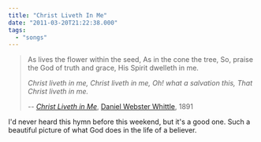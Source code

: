 ```yaml
---
title: "Christ Liveth In Me"
date: "2011-03-20T21:22:38.000"
tags: 
  - "songs"
---
```


> As lives the flower within the seed, As in the cone the tree, So, praise the God of truth and grace, His Spirit dwelleth in me.
> 
> _Christ liveth in me, Christ liveth in me, Oh! what a salvation this, That Christ liveth in me._
> 
> \-- _[Christ Liveth in Me](http://www.cyberhymnal.org/htm/c/h/christli.htm)_, [Daniel Webster Whittle](http://www.cyberhymnal.org/bio/w/h/i/whittle_dw.htm), 1891

I'd never heard this hymn before this weekend, but it's a good one. Such a beautiful picture of what God does in the life of a believer.
